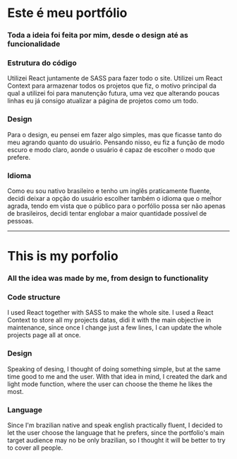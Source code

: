 # Este é meu portfólio

### Toda a ideia foi feita por mim, desde o design até as funcionalidade

### Estrutura do código

Utilizei React juntamente de SASS para fazer todo o site. Utilizei um React Context para armazenar todos os projetos que fiz, o motivo principal da qual a utilizei foi para manutenção futura, uma vez que alterando poucas linhas eu já consigo atualizar a página de projetos como um todo.

### Design

Para o design, eu pensei em fazer algo simples, mas que ficasse tanto do meu agrando quanto do usuário. Pensando nisso, eu fiz a função de modo escuro e modo claro, aonde o usuário é capaz de escolher o modo que prefere.

### Idioma

Como eu sou nativo brasileiro e tenho um inglês praticamente fluente, decidi deixar a opção do usuário escolher também o idioma que o melhor agrada, tendo em vista que o público para o porfólio possa ser não apenas de brasileiros, decidi tentar englobar a maior quantidade possível de pessoas.

<hr>

# This is my porfolio

### All the idea was made by me, from design to functionality

### Code structure

I used React together with SASS to make the whole site. I used a React Context to store all my projects datas, didi it with the main objective in maintenance, since once I change just a few lines, I can update the whole projects page all at once.

### Design

Speaking of desing, I thought of doing something simple, but at the same time good to me and the user. With that idea in mind, I created the dark and light mode function, where the user can choose the theme he likes the most.

### Language

Since I'm brazilian native and speak english practically fluent, I decided to let the user choose the language that he prefers, since the portfolio's main target audience may no be only brazilian, so I thought it will be better to try to cover all people.
